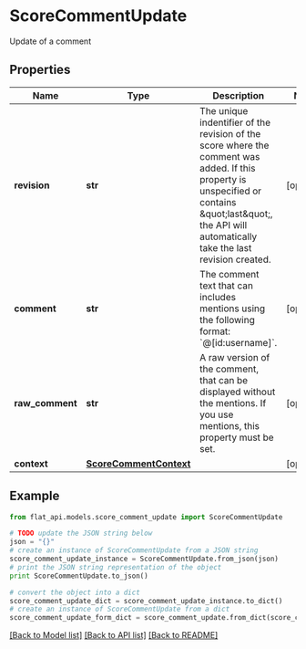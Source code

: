 # ScoreCommentUpdate

Update of a comment

## Properties

Name | Type | Description | Notes
------------ | ------------- | ------------- | -------------
**revision** | **str** | The unique indentifier of the revision of the score where the comment was added. If this property is unspecified or contains \&quot;last\&quot;, the API will automatically take the last revision created.  | [optional] 
**comment** | **str** | The comment text that can includes mentions using the following format: &#x60;@[id:username]&#x60;.  | [optional] 
**raw_comment** | **str** | A raw version of the comment, that can be displayed without the mentions. If you use mentions, this property must be set.  | [optional] 
**context** | [**ScoreCommentContext**](ScoreCommentContext.md) |  | [optional] 

## Example

```python
from flat_api.models.score_comment_update import ScoreCommentUpdate

# TODO update the JSON string below
json = "{}"
# create an instance of ScoreCommentUpdate from a JSON string
score_comment_update_instance = ScoreCommentUpdate.from_json(json)
# print the JSON string representation of the object
print ScoreCommentUpdate.to_json()

# convert the object into a dict
score_comment_update_dict = score_comment_update_instance.to_dict()
# create an instance of ScoreCommentUpdate from a dict
score_comment_update_form_dict = score_comment_update.from_dict(score_comment_update_dict)
```
[[Back to Model list]](../README.md#documentation-for-models) [[Back to API list]](../README.md#documentation-for-api-endpoints) [[Back to README]](../README.md)


